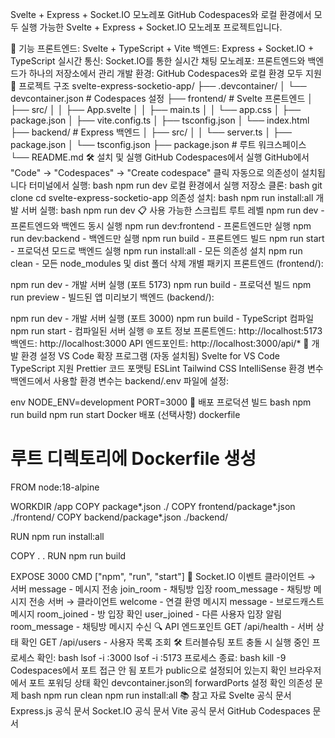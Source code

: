 Svelte + Express + Socket.IO 모노레포
GitHub Codespaces와 로컬 환경에서 모두 실행 가능한 Svelte + Express + Socket.IO 모노레포 프로젝트입니다.

🚀 기능
프론트엔드: Svelte + TypeScript + Vite
백엔드: Express + Socket.IO + TypeScript
실시간 통신: Socket.IO를 통한 실시간 채팅
모노레포: 프론트엔드와 백엔드가 하나의 저장소에서 관리
개발 환경: GitHub Codespaces와 로컬 환경 모두 지원
📁 프로젝트 구조
svelte-express-socketio-app/
├── .devcontainer/
│   └── devcontainer.json          # Codespaces 설정
├── frontend/                      # Svelte 프론트엔드
│   ├── src/
│   │   ├── App.svelte
│   │   ├── main.ts
│   │   └── app.css
│   ├── package.json
│   ├── vite.config.ts
│   ├── tsconfig.json
│   └── index.html
├── backend/                       # Express 백엔드
│   ├── src/
│   │   └── server.ts
│   ├── package.json
│   └── tsconfig.json
├── package.json                   # 루트 워크스페이스
└── README.md
🛠️ 설치 및 실행
GitHub Codespaces에서 실행
GitHub에서 "Code" → "Codespaces" → "Create codespace" 클릭
자동으로 의존성이 설치됩니다
터미널에서 실행:
bash
npm run dev
로컬 환경에서 실행
저장소 클론:
bash
git clone <repository-url>
cd svelte-express-socketio-app
의존성 설치:
bash
npm run install:all
개발 서버 실행:
bash
npm run dev
📋 사용 가능한 스크립트
루트 레벨
npm run dev - 프론트엔드와 백엔드 동시 실행
npm run dev:frontend - 프론트엔드만 실행
npm run dev:backend - 백엔드만 실행
npm run build - 프론트엔드 빌드
npm run start - 프로덕션 모드로 백엔드 실행
npm run install:all - 모든 의존성 설치
npm run clean - 모든 node_modules 및 dist 폴더 삭제
개별 패키지
프론트엔드 (frontend/):

npm run dev - 개발 서버 실행 (포트 5173)
npm run build - 프로덕션 빌드
npm run preview - 빌드된 앱 미리보기
백엔드 (backend/):

npm run dev - 개발 서버 실행 (포트 3000)
npm run build - TypeScript 컴파일
npm run start - 컴파일된 서버 실행
🌐 포트 정보
프론트엔드: http://localhost:5173
백엔드: http://localhost:3000
API 엔드포인트: http://localhost:3000/api/*
🔧 개발 환경 설정
VS Code 확장 프로그램 (자동 설치됨)
Svelte for VS Code
TypeScript 지원
Prettier 코드 포맷팅
ESLint
Tailwind CSS IntelliSense
환경 변수
백엔드에서 사용할 환경 변수는 backend/.env 파일에 설정:

env
NODE_ENV=development
PORT=3000
🚀 배포
프로덕션 빌드
bash
npm run build
npm run start
Docker 배포 (선택사항)
dockerfile
# 루트 디렉토리에 Dockerfile 생성
FROM node:18-alpine

WORKDIR /app
COPY package*.json ./
COPY frontend/package*.json ./frontend/
COPY backend/package*.json ./backend/

RUN npm run install:all

COPY . .
RUN npm run build

EXPOSE 3000
CMD ["npm", "run", "start"]
📡 Socket.IO 이벤트
클라이언트 → 서버
message - 메시지 전송
join_room - 채팅방 입장
room_message - 채팅방 메시지 전송
서버 → 클라이언트
welcome - 연결 환영 메시지
message - 브로드캐스트 메시지
room_joined - 방 입장 확인
user_joined - 다른 사용자 입장 알림
room_message - 채팅방 메시지 수신
🔍 API 엔드포인트
GET /api/health - 서버 상태 확인
GET /api/users - 사용자 목록 조회
🛠️ 트러블슈팅
포트 충돌 시
실행 중인 프로세스 확인:
bash
lsof -i :3000
lsof -i :5173
프로세스 종료:
bash
kill -9 <PID>
Codespaces에서 포트 접근 안 됨
포트가 public으로 설정되어 있는지 확인
브라우저에서 포트 포워딩 상태 확인
devcontainer.json의 forwardPorts 설정 확인
의존성 문제
bash
npm run clean
npm run install:all
📚 참고 자료
Svelte 공식 문서
Express.js 공식 문서
Socket.IO 공식 문서
Vite 공식 문서
GitHub Codespaces 문서
